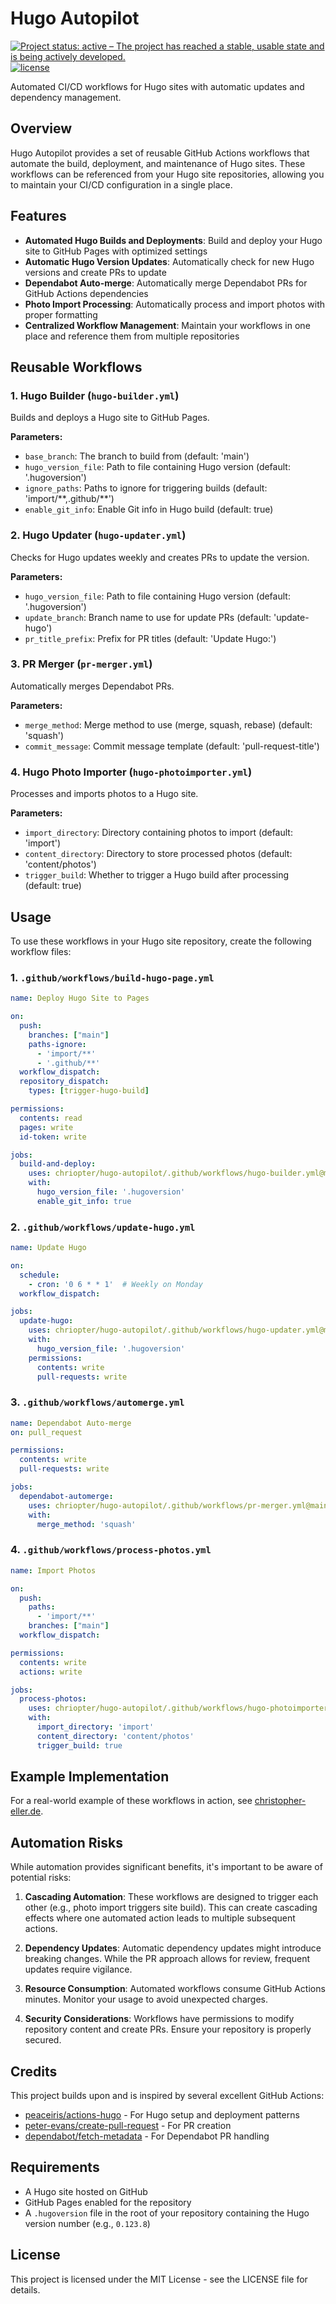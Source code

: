 # Hugo Autopilot

[![Project status: active – The project has reached a stable, usable state and is being actively developed.](https://www.repostatus.org/badges/latest/active.svg)](https://www.repostatus.org/#active)
[![license](https://img.shields.io/github/license/chriopter/hugo-autopilot.svg)](https://github.com/chriopter/hugo-autopilot/blob/main/LICENSE)

Automated CI/CD workflows for Hugo sites with automatic updates and dependency management.

## Overview

Hugo Autopilot provides a set of reusable GitHub Actions workflows that automate the build, deployment, and maintenance of Hugo sites. These workflows can be referenced from your Hugo site repositories, allowing you to maintain your CI/CD configuration in a single place.

## Features

- **Automated Hugo Builds and Deployments**: Build and deploy your Hugo site to GitHub Pages with optimized settings
- **Automatic Hugo Version Updates**: Automatically check for new Hugo versions and create PRs to update
- **Dependabot Auto-merge**: Automatically merge Dependabot PRs for GitHub Actions dependencies
- **Photo Import Processing**: Automatically process and import photos with proper formatting
- **Centralized Workflow Management**: Maintain your workflows in one place and reference them from multiple repositories

## Reusable Workflows

### 1. Hugo Builder (`hugo-builder.yml`)

Builds and deploys a Hugo site to GitHub Pages.

**Parameters:**
- `base_branch`: The branch to build from (default: 'main')
- `hugo_version_file`: Path to file containing Hugo version (default: '.hugoversion')
- `ignore_paths`: Paths to ignore for triggering builds (default: 'import/\*\*,.github/\*\*')
- `enable_git_info`: Enable Git info in Hugo build (default: true)

### 2. Hugo Updater (`hugo-updater.yml`)

Checks for Hugo updates weekly and creates PRs to update the version.

**Parameters:**
- `hugo_version_file`: Path to file containing Hugo version (default: '.hugoversion')
- `update_branch`: Branch name to use for update PRs (default: 'update-hugo')
- `pr_title_prefix`: Prefix for PR titles (default: 'Update Hugo:')

### 3. PR Merger (`pr-merger.yml`)

Automatically merges Dependabot PRs.

**Parameters:**
- `merge_method`: Merge method to use (merge, squash, rebase) (default: 'squash')
- `commit_message`: Commit message template (default: 'pull-request-title')

### 4. Hugo Photo Importer (`hugo-photoimporter.yml`)

Processes and imports photos to a Hugo site.

**Parameters:**
- `import_directory`: Directory containing photos to import (default: 'import')
- `content_directory`: Directory to store processed photos (default: 'content/photos')
- `trigger_build`: Whether to trigger a Hugo build after processing (default: true)

## Usage

To use these workflows in your Hugo site repository, create the following workflow files:

### 1. `.github/workflows/build-hugo-page.yml`

```yaml
name: Deploy Hugo Site to Pages

on:
  push:
    branches: ["main"]
    paths-ignore:
      - 'import/**'
      - '.github/**'
  workflow_dispatch:
  repository_dispatch:
    types: [trigger-hugo-build]

permissions:
  contents: read
  pages: write
  id-token: write

jobs:
  build-and-deploy:
    uses: chriopter/hugo-autopilot/.github/workflows/hugo-builder.yml@main
    with:
      hugo_version_file: '.hugoversion'
      enable_git_info: true
```

### 2. `.github/workflows/update-hugo.yml`

```yaml
name: Update Hugo

on:
  schedule:
    - cron: '0 6 * * 1'  # Weekly on Monday
  workflow_dispatch:

jobs:
  update-hugo:
    uses: chriopter/hugo-autopilot/.github/workflows/hugo-updater.yml@main
    with:
      hugo_version_file: '.hugoversion'
    permissions:
      contents: write
      pull-requests: write
```

### 3. `.github/workflows/automerge.yml`

```yaml
name: Dependabot Auto-merge
on: pull_request

permissions:
  contents: write
  pull-requests: write

jobs:
  dependabot-automerge:
    uses: chriopter/hugo-autopilot/.github/workflows/pr-merger.yml@main
    with:
      merge_method: 'squash'
```

### 4. `.github/workflows/process-photos.yml`

```yaml
name: Import Photos

on:
  push:
    paths:
      - 'import/**'
    branches: ["main"]
  workflow_dispatch:

permissions:
  contents: write
  actions: write

jobs:
  process-photos:
    uses: chriopter/hugo-autopilot/.github/workflows/hugo-photoimporter.yml@main
    with:
      import_directory: 'import'
      content_directory: 'content/photos'
      trigger_build: true
```

## Example Implementation

For a real-world example of these workflows in action, see [christopher-eller.de](https://github.com/chriopter/christopher-eller.de).

## Automation Risks

While automation provides significant benefits, it's important to be aware of potential risks:

1. **Cascading Automation**: These workflows are designed to trigger each other (e.g., photo import triggers site build). This can create cascading effects where one automated action leads to multiple subsequent actions.

2. **Dependency Updates**: Automatic dependency updates might introduce breaking changes. While the PR approach allows for review, frequent updates require vigilance.

3. **Resource Consumption**: Automated workflows consume GitHub Actions minutes. Monitor your usage to avoid unexpected charges.

4. **Security Considerations**: Workflows have permissions to modify repository content and create PRs. Ensure your repository is properly secured.

## Credits

This project builds upon and is inspired by several excellent GitHub Actions:

- [peaceiris/actions-hugo](https://github.com/peaceiris/actions-hugo) - For Hugo setup and deployment patterns
- [peter-evans/create-pull-request](https://github.com/peter-evans/create-pull-request) - For PR creation
- [dependabot/fetch-metadata](https://github.com/dependabot/fetch-metadata) - For Dependabot PR handling

## Requirements

- A Hugo site hosted on GitHub
- GitHub Pages enabled for the repository
- A `.hugoversion` file in the root of your repository containing the Hugo version number (e.g., `0.123.8`)

## License

This project is licensed under the MIT License - see the LICENSE file for details.
